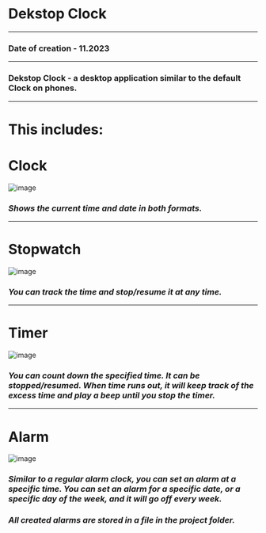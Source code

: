 # Dekstop Clock
____
### Date of creation - 11.2023
____
### Dekstop Clock - a desktop application similar to the default Clock on phones. 
____
# This includes: 

# **Clock**

![image](https://github.com/Semachko/DekstopClock/assets/124003664/e4a5ef25-94af-4d3d-b69b-3a0e2cc55a85)

### *Shows the current time and date in both formats.*

____
# **Stopwatch**

![image](https://github.com/Semachko/DekstopClock/assets/124003664/859ed276-2c84-4deb-8d57-7f5da248fe52)

### *You can track the time and stop/resume it at any time.*

____
# **Timer**

![image](https://github.com/Semachko/DekstopClock/assets/124003664/0d4f31c3-247d-4446-8adc-0e2a7386b8cb)

### *You can count down the specified time. It can be stopped/resumed. When time runs out, it will keep track of the excess time and play a beep until you stop the timer.*

____
# **Alarm**

![image](https://github.com/Semachko/DekstopClock/assets/124003664/0dc3534d-287f-4044-ac5c-a5a5f8993167)

### *Similar to a regular alarm clock, you can set an alarm at a specific time. You can set an alarm for a specific date, or a specific day of the week, and it will go off every week.*
### *All created alarms are stored in a file in the project folder.*

